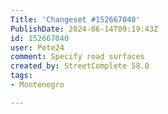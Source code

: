 ```yaml
---
Title: 'Changeset #152667040'
PublishDate: 2024-06-14T09:19:43Z
id: 152667040
user: Pete24
comment: Specify road surfaces
created_by: StreetComplete 58.0
tags:
- Montenegro

---
```

